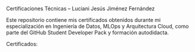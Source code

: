 Certificaciones Técnicas – Luciani Jesús Jiménez Fernández

Este repositorio contiene mis certificados obtenidos durante mi especialización en Ingeniería de Datos, MLOps y Arquitectura Cloud, como parte del GitHub Student Developer Pack y formación autodidacta.

Certificados:
